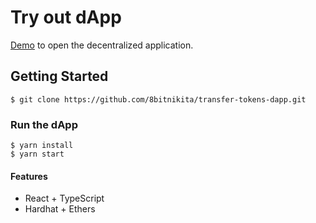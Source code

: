 # Try out dApp

[Demo](https://nk8bnj.github.io/transfer-tokens-dapp/) to open the decentralized application.

## Getting Started

```
$ git clone https://github.com/8bitnikita/transfer-tokens-dapp.git
```

### Run the dApp
```
$ yarn install
$ yarn start
```

#### Features

- React + TypeScript
- Hardhat + Ethers
